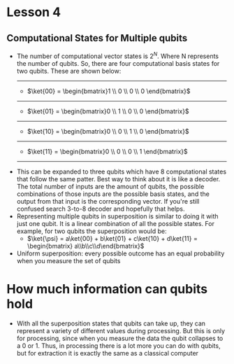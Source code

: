 # Lesson 4
## Computational States for Multiple qubits
- The number of computational vector states is $2^{N}$. Where N represents the number of qubits. So, there are four computational basis states for two qubits. These are shown below:
    - --
    - $\ket{00} = \begin{bmatrix}1 \\ 0 \\ 0 \\ 0 \end{bmatrix}$
    - --
    - $\ket{01} = \begin{bmatrix}0 \\ 1 \\ 0 \\ 0 \end{bmatrix}$
    - --
    - $\ket{10} = \begin{bmatrix}0 \\ 0 \\ 1 \\ 0 \end{bmatrix}$
    - --
    - $\ket{11} = \begin{bmatrix}0 \\ 0 \\ 0 \\ 1 \end{bmatrix}$
    - --
- This can be expanded to three qubits which have 8 computational states that follow the same patter. Best way to think about it is like a decoder. The total number of inputs are the amount of qubits, the possible combinations of those inputs are the possible basis states, and the output from that input is the corresponding vector. If you're still confused search 3-to-8 decoder and hopefully that helps.
- Representing multiple qubits in superposition is similar to doing it with just one qubit. It is a linear combination of all the possible states. For example, for two qubits the superposition would be:
    - $\ket{\psi} = a\ket{00} + b\ket{01} + c\ket{10} + d\ket{11} = \begin{bmatrix} a\\b\\c\\d\end{bmatrix}$
- Uniform superposition: every possible outcome has an equal probability when you measure the set of qubits
# How much information can qubits hold
- With all the superposition states that qubits can take up, they can represent a variety of different values during processing. But this is only for processing, since when you measure the data the qubit collapses to a 0 or 1. Thus, in processing there is a lot more you can do with qubits, but for extraction it is exactly the same as a classical computer
